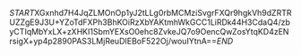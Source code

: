 $START$XGxnhd7H4JqZLMOnOp1yJ2tLLg0rbMCMziSvgrFXQr9hgkVh9dZRTRUZZgE9J3U+YZoTdFXPh3BhKOiRzXbYAKtmhWkGCC1LiRDk44H3CdaQ4/zbyCTIqMbYxLX+zXHKI1SbmYEXsO0ehc8ZvkeJQ7o9OencQwZosYtqKD4zENrsigX+yp4p2890PAS3LMjReuDIEBoF522Oj/wouIYtnA==$END$